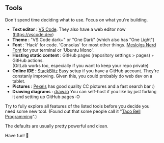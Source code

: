 ## Tools
Don't spend time deciding what to use. Focus on what you're building.

* **Text editor** : [VS Code](https://code.visualstudio.com/). They also have a web editor now (<https://vscode.dev>)
* **Theme** : "VS Code dark+" or "One Dark" (which also has "One Light")
* **Font** : 'Hack' for code. 'Consolas' for most other things. 
[Meslolgs Nerd Font](https://github.com/andreberg/Meslo-Font) for your terminal or 'Ubuntu Mono'.
* **Hosting static content** : GitHub pages (repository settings > pages) + GitHub actions.  
  (GitLab works too, especially if you want to keep your repo private)
* **Online IDE** : [StackBlitz](https://stackblitz.com/) Easy setup if you have a GitHub account. They're constanly improving. Given this, you could probably do web dev on a tablet.
* **Pictures** : [Pexels](https://www.pexels.com/) has good quality CC pictures and a fast search bar :)
* **Drawing diagrams** : [draw.io](https://github.com/jgraph/drawio)
  You can self-host if you like by just forking it and setting up GitHub pages :O  

Try to fully explore all features of the listed tools before you decide you need some new tool. (Found out that some people call it "[Taco Bell Programming](http://widgetsandshit.com/teddziuba/2010/10/taco-bell-programming.html)".)

The defaults are usually pretty powerful and clean.

Have fun! 🙂
